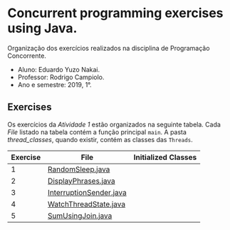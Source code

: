 # Concurrent programming exercises using Java.
Organização dos exercícios realizados na disciplina de Programação Concorrente.

- Aluno: Eduardo Yuzo Nakai.
- Professor: Rodrigo Campiolo.
- Ano e semestre: 2019, 1°.

## Exercises
Os exercícios da *Atividade 1* estão organizados na seguinte tabela. Cada *File* listado na tabela contém a função principal ```main```. A pasta *thread_classes*, quando existir, contém as classes das ```Threads```.

| Exercise | File | Initialized Classes |
| ------ | ------ | ------ |
| 1 | [RandomSleep.java][PlDb] | |
| 2 | [DisplayPhrases.java][PlGh] | |
| 3 | [InterruptionSender.java][PlGd] | |
| 4 | [WatchThreadState.java][PlGa] | |
| 5 | [SumUsingJoin.java][PlGg] | |

[PlDb]: <https://github.com/tabsnospaces/concurrent-programming-for-fun/tree/master/src/threads/interruption/RandomSleep.java>
[PlGh]: <https://github.com/tabsnospaces/concurrent-programming-for-fun/tree/master/src/threads/interruption/DisplayPhrases.java>
[PlGd]: <https://github.com/tabsnospaces/concurrent-programming-for-fun/tree/master/src/threads/interruption/InterruptionSender.java>
[PlGa]: <https://github.com/tabsnospaces/concurrent-programming-for-fun/tree/master/src/threads/interruption/WatchThreadState.java>
[PlGg]: <https://github.com/tabsnospaces/concurrent-programming-for-fun/tree/master/src/threads/interruption/SumUsingJoin.java>
